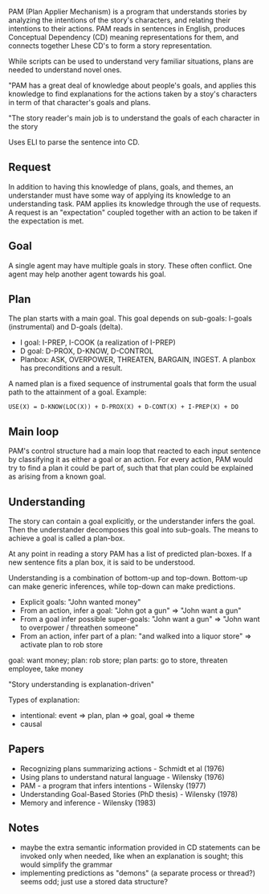 PAM (Plan Applier Mechanism) is a program that understands stories by analyzing the intentions of the story's characters, and relating their intentions to their actions. PAM reads in sentences in English, produces Conceptual Dependency (CD) meaning representations for them, and connects together Lhese CD's to form a
story representation.

While scripts can be used to understand very familiar situations, plans are needed to understand novel ones.

"PAM has a great deal of knowledge about people's goals, and applies this knowledge to find explanations for the actions taken by a stoy's characters in term of that character's goals and plans.

"The story reader's main job is to understand the goals of each character in the story

Uses ELI to parse the sentence into CD.

## Request

In addition to having this knowledge of plans, goals, and themes, an understander must have some way of applying its knowledge to an understanding task. PAM applies its knowledge through the use of requests. A request is an "expectation" coupled together with an action to be taken if the expectation is met. 

## Goal

A single agent may have multiple goals in story. These often conflict.
One agent may help another agent towards his goal.

## Plan

The plan starts with a main goal. This goal depends on sub-goals: I-goals (instrumental) and D-goals (delta). 

* I goal: I-PREP, I-COOK (a realization of I-PREP)
* D goal: D-PROX, D-KNOW, D-CONTROL
* Planbox: ASK, OVERPOWER, THREATEN, BARGAIN, INGEST. A planbox has preconditions and a result.

A named plan is a fixed sequence of instrumental goals that form the usual path to the attainment of a goal. Example:

    USE(X) = D-KNOW(LOC(X)) + D-PROX(X) + D-CONT(X) + I-PREP(X) + DO

## Main loop

PAM's control structure had a main loop that reacted to each input sentence by classifying it as either a goal or an action. For every action, PAM would try to find a plan it could be part of, such that that plan could be explained as arising from a known goal.


## Understanding

The story can contain a goal explicitly, or the understander infers the goal. Then the understander decomposes this goal into sub-goals. The means to achieve a goal is called a plan-box.

At any point in reading a story PAM has a list of predicted plan-boxes. If a new sentence fits a plan box, it is said to be understood.

Understanding is a combination of bottom-up and top-down. Bottom-up can make generic inferences, while top-down can make predictions.

* Explicit goals: "John wanted money"
* From an action, infer a goal: "John got a gun" => "John want a gun"
* From a goal infer possible super-goals: "John want a gun" => "John want to overpower / threathen someone"
* From an action, infer part of a plan: "and walked into a liquor store" => activate plan to rob store

goal: want money; plan: rob store; plan parts: go to store, threaten employee, take money

"Story understanding is explanation-driven"

Types of explanation:
- intentional: event => plan, plan => goal, goal => theme
- causal

## Papers

* Recognizing plans summarizing actions - Schmidt et al (1976)
* Using plans to understand natural language - Wilensky (1976)
* PAM - a program that infers intentions - Wilensky (1977)
* Understanding Goal-Based Stories (PhD thesis) - Wilensky (1978)
* Memory and inference - Wilensky (1983)

## Notes

- maybe the extra semantic information provided in CD statements can be invoked only when needed, like when an explanation is sought; this would simplify the grammar 
- implementing predictions as "demons" (a separate process or thread?) seems odd; just use a stored data structure?
